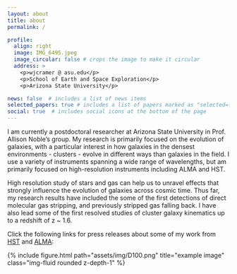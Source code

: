 ```yaml
---
layout: about
title: about
permalink: /

profile:
  align: right
  image: IMG_6495.jpeg
  image_circular: false # crops the image to make it circular
  address: >
    <p>wjcramer @ asu.edu</p>
    <p>School of Earth and Space Exploration</p>
    <p>Arizona State University</p>

news: false  # includes a list of news items
selected_papers: true # includes a list of papers marked as "selected={true}"
social: true  # includes social icons at the bottom of the page
---
```


I am currently a postdoctoral researcher at Arizona State University in Prof. Allison Noble’s group. My research is primarily focused on the evolution of galaxies, with a particular interest in how galaxies in the densest environments - clusters - evolve in different ways than galaxies in the field. I use a variety of instruments spanning a wide range of wavelengths, but am primarily focused on high-resolution instruments including ALMA and HST.

High resolution study of stars and gas can help us to unravel effects that strongly influence the evolution of galaxies across cosmic time. Thus far, my research results have included the some of the first detections of direct molecular gas stripping, and previously stripped gas falling back. I have also lead some of the first resolved studies of cluster galaxy kinematics up to a redshift of z ~ 1.6.

Click the following links for press releases about some of my work from [HST](https://science.nasa.gov/long-gas-tail-spiral-galaxy-d100) and [ALMA](https://public.nrao.edu/news/gas-reaccretion-seen-in-dying-galaxies/):


<div class="row justify-content-sm-center">
    <div class="col-sm-8 mt-3 mt-md-0">
        {% include figure.html path="assets/img/D100.png" title="example image" class="img-fluid rounded z-depth-1" %}
    </div>
</div>
